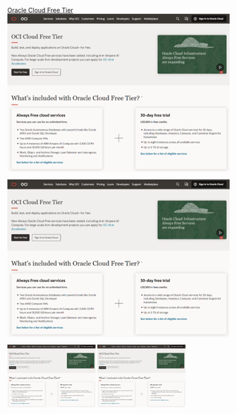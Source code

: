 
[Oracle Cloud Free Tier](https://www.oracle.com/cloud/free/)
![Oracle](https://github.com/malpka/bookmarks/blob/master/images/2023-01-21_161317.png)

![Oracle 2](https://raw.githubusercontent.com/malpka/bookmarks/main/images/2023-01-21_161317.png)

<img src="https://raw.githubusercontent.com/malpka/bookmarks/main/images/2023-01-21_161317.png" alt="drawing" width="200" onmouseover="this.width='400'" onmouseout="this.width='200'"/>


<img src="https://github.com/malpka/bookmarks/blob/master/images/2023-01-21_161317.png" alt="drawing" width="200" onmouseover="this.width='400'" onmouseout="this.width='200'"/>